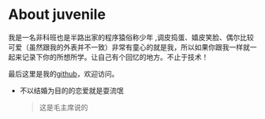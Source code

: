 # About juvenile

[github]:https://github.com/Gradually-stronger

 我是一名非科班也是半路出家的程序猿俗称少年 ,调皮捣蛋、嬉皮笑脸、偶尔比较可爱（虽然跟我的外表并不一致）非常有童心的就是我，所以如果你跟我一样就一起来记录下你的所想所学。让自己有个回忆的地方。不止于技术！


最后这里是我的[github]，欢迎访问。

* 不以结婚为目的的恋爱就是耍流氓
    >这是毛主席说的